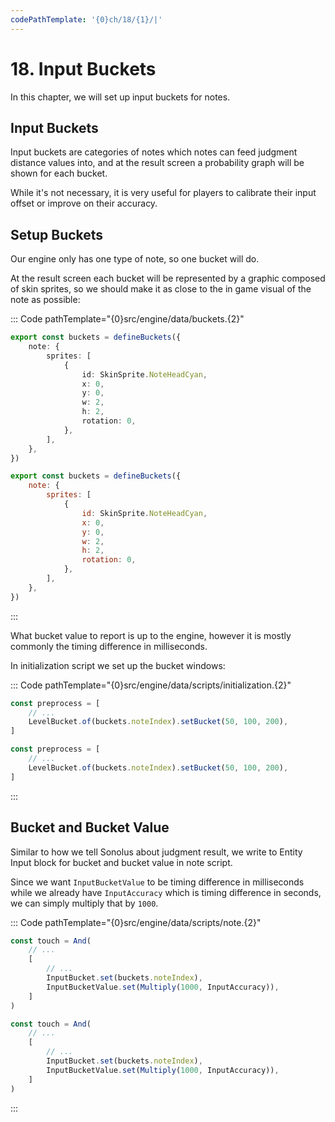 ```yaml
---
codePathTemplate: '{0}ch/18/{1}/|'
---
```


# 18. Input Buckets

In this chapter, we will set up input buckets for notes.

## Input Buckets

Input buckets are categories of notes which notes can feed judgment distance values into, and at the result screen a probability graph will be shown for each bucket.

While it's not necessary, it is very useful for players to calibrate their input offset or improve on their accuracy.

## Setup Buckets

Our engine only has one type of note, so one bucket will do.

At the result screen each bucket will be represented by a graphic composed of skin sprites, so we should make it as close to the in game visual of the note as possible:

::: Code pathTemplate="{0}src/engine/data/buckets.{2}"

```ts
export const buckets = defineBuckets({
    note: {
        sprites: [
            {
                id: SkinSprite.NoteHeadCyan,
                x: 0,
                y: 0,
                w: 2,
                h: 2,
                rotation: 0,
            },
        ],
    },
})
```

```js
export const buckets = defineBuckets({
    note: {
        sprites: [
            {
                id: SkinSprite.NoteHeadCyan,
                x: 0,
                y: 0,
                w: 2,
                h: 2,
                rotation: 0,
            },
        ],
    },
})
```

:::

What bucket value to report is up to the engine, however it is mostly commonly the timing difference in milliseconds.

In initialization script we set up the bucket windows:

::: Code pathTemplate="{0}src/engine/data/scripts/initialization.{2}"

```ts
const preprocess = [
    // ...
    LevelBucket.of(buckets.noteIndex).setBucket(50, 100, 200),
]
```

```js
const preprocess = [
    // ...
    LevelBucket.of(buckets.noteIndex).setBucket(50, 100, 200),
]
```

:::

## Bucket and Bucket Value

Similar to how we tell Sonolus about judgment result, we write to Entity Input block for bucket and bucket value in note script.

Since we want `InputBucketValue` to be timing difference in milliseconds while we already have `InputAccuracy` which is timing difference in seconds, we can simply multiply that by `1000`.

::: Code pathTemplate="{0}src/engine/data/scripts/note.{2}"

```ts
const touch = And(
    // ...
    [
        // ...
        InputBucket.set(buckets.noteIndex),
        InputBucketValue.set(Multiply(1000, InputAccuracy)),
    ]
)
```

```js
const touch = And(
    // ...
    [
        // ...
        InputBucket.set(buckets.noteIndex),
        InputBucketValue.set(Multiply(1000, InputAccuracy)),
    ]
)
```

:::
